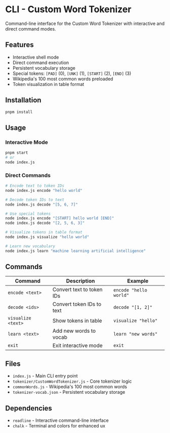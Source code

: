 # CLI - Custom Word Tokenizer

Command-line interface for the Custom Word Tokenizer with interactive and direct command modes.

## Features

- Interactive shell mode
- Direct command execution
- Persistent vocabulary storage
- Special tokens: `[PAD]` (0), `[UNK]` (1), `[START]` (2), `[END]` (3)
- Wikipedia's 100 most common words preloaded
- Token visualization in table format

## Installation

```bash
pnpm install
```

## Usage

### Interactive Mode
```bash
pnpm start
# or
node index.js
```

### Direct Commands
```bash
# Encode text to token IDs
node index.js encode "hello world"

# Decode token IDs to text
node index.js decode "[5, 6, 7]"

# Use special tokens
node index.js encode "[START] hello world [END]"
node index.js decode "[2, 5, 6, 3]"

# Visualize tokens in table format
node index.js visualize "hello world"

# Learn new vocabulary
node index.js learn "machine learning artificial intelligence"
```

## Commands

| Command | Description | Example |
|---------|-------------|---------|
| `encode <text>` | Convert text to token IDs | `encode "hello world"` |
| `decode <ids>` | Convert token IDs to text | `decode "[1, 2]"` |
| `visualize <text>` | Show tokens in table | `visualize "hello"` |
| `learn <text>` | Add new words to vocab | `learn "new words"` |
| `exit` | Exit interactive mode | `exit` |

## Files

- `index.js` - Main CLI entry point
- `tokenizer/CustomWordTokenizer.js` - Core tokenizer logic
- `commonWords.js` - Wikipedia's 100 most common words
- `tokenizer-vocab.json` - Persistent vocabulary storage

## Dependencies

- `readline` - Interactive command-line interface
- `chalk` - Terminal and colors for enhanced ux